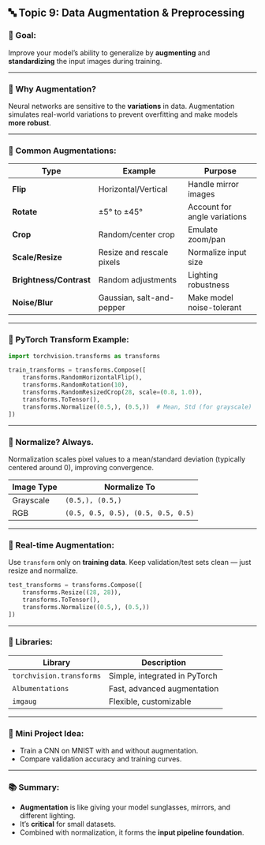## 🔤 Topic 9: **Data Augmentation & Preprocessing**

### 🎯 Goal:

Improve your model’s ability to generalize by **augmenting** and **standardizing** the input images during training.

---

### 🧠 Why Augmentation?

Neural networks are sensitive to the **variations** in data.
Augmentation simulates real-world variations to prevent overfitting and make models **more robust**.

---

### 🔁 Common Augmentations:

| Type                    | Example                   | Purpose                      |
| ----------------------- | ------------------------- | ---------------------------- |
| **Flip**                | Horizontal/Vertical       | Handle mirror images         |
| **Rotate**              | ±5° to ±45°               | Account for angle variations |
| **Crop**                | Random/center crop        | Emulate zoom/pan             |
| **Scale/Resize**        | Resize and rescale pixels | Normalize input size         |
| **Brightness/Contrast** | Random adjustments        | Lighting robustness          |
| **Noise/Blur**          | Gaussian, salt-and-pepper | Make model noise-tolerant    |

---

### 🧪 PyTorch Transform Example:

```python
import torchvision.transforms as transforms

train_transforms = transforms.Compose([
    transforms.RandomHorizontalFlip(),
    transforms.RandomRotation(10),
    transforms.RandomResizedCrop(28, scale=(0.8, 1.0)),
    transforms.ToTensor(),
    transforms.Normalize((0.5,), (0.5,))  # Mean, Std (for grayscale)
])
```

---

### 🔧 Normalize? Always.

Normalization scales pixel values to a mean/standard deviation (typically centered around 0), improving convergence.

| Image Type | Normalize To                       |
| ---------- | ---------------------------------- |
| Grayscale  | `(0.5,), (0.5,)`                   |
| RGB        | `(0.5, 0.5, 0.5), (0.5, 0.5, 0.5)` |

---

### 🔁 Real-time Augmentation:

Use `transform` only on **training data**.
Keep validation/test sets clean — just resize and normalize.

```python
test_transforms = transforms.Compose([
    transforms.Resize((28, 28)),
    transforms.ToTensor(),
    transforms.Normalize((0.5,), (0.5,))
])
```

---

### 🧰 Libraries:

| Library                  | Description                   |
| ------------------------ | ----------------------------- |
| `torchvision.transforms` | Simple, integrated in PyTorch |
| `Albumentations`         | Fast, advanced augmentation   |
| `imgaug`                 | Flexible, customizable        |

---

### 🧪 Mini Project Idea:

* Train a CNN on MNIST with and without augmentation.
* Compare validation accuracy and training curves.

---

### 📚 Summary:

* **Augmentation** is like giving your model sunglasses, mirrors, and different lighting.
* It’s **critical** for small datasets.
* Combined with normalization, it forms the **input pipeline foundation**.
